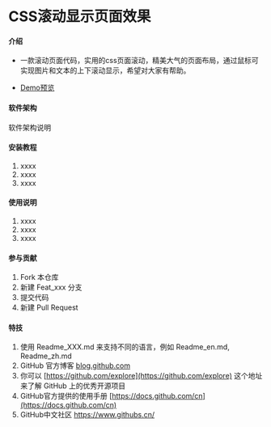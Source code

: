 # CSS滚动显示页面效果

#### 介绍

- 一款滚动页面代码，实用的css页面滚动，精美大气的页面布局，通过鼠标可实现图片和文本的上下滚动显示，希望对大家有帮助。

- [Demo预览](https://sunyctf.github.io/front-end-demos/css-effects/CSS滚动显示页面效果/index.html)

#### 软件架构

软件架构说明


#### 安装教程

1.  xxxx
2.  xxxx
3.  xxxx

#### 使用说明

1.  xxxx
2.  xxxx
3.  xxxx

#### 参与贡献

1.  Fork 本仓库
2.  新建 Feat_xxx 分支
3.  提交代码
4.  新建 Pull Request


#### 特技

1.  使用 Readme\_XXX.md 来支持不同的语言，例如 Readme\_en.md, Readme\_zh.md
2.  GitHub 官方博客 [blog.github.com](https://github.blog)
3.  你可以 [https://github.com/explore](https://github.com/explore) 这个地址来了解 GitHub 上的优秀开源项目
4.  GitHub官方提供的使用手册 [https://docs.github.com/cn](https://docs.github.com/cn)
5.  GitHub中文社区 https://www.githubs.cn/